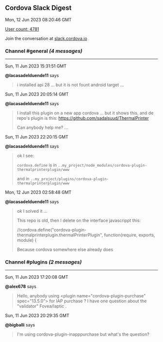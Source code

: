 ## Cordova Slack Digest
Mon, 12 Jun 2023 08:20:46 GMT

[User count: 4781](https://cordova.slack.com/)


Join the conversation at [slack.cordova.io](http://slack.cordova.io/)

### __Channel #general__ _(4 messages)_
---

Sun, 11 Jun 2023 15:31:51 GMT

__@lacasadelduende11__ says 
> i installed api 28 ... but it is not fount android target ...
> 

Sun, 11 Jun 2023 20:05:14 GMT

__@lacasadelduende11__ says 
> I install this plugin on a new app cordova ... but it shows this, and de repo's plugin is this: <https://github.com/sadalsuud/ThermalPrinter>
> 
> Can anybody help me? ...
> 

Sun, 11 Jun 2023 22:20:15 GMT

__@lacasadelduende11__ says 
> ok I see:
> 
> ```cordova.define```
> is in
>   `..my_project/node_modules/cordova-plugin-thermalprinterplugin/www` 
> 
> and in
> `..my_project/plugins/cordova-plugin-thermalprinterplugin/www`
> 

Mon, 12 Jun 2023 02:58:48 GMT

__@lacasadelduende11__ says 
> ok I solved it ...
> 
> This repo is old, then I delete on the interface javascrippt this:
> 
> //cordova.define("cordova-plugin-thermalprinterplugin.thermalPrinterPlugin", function(require, exports, module) {
> 
> Because cordova somewhere else already does
> 

### __Channel #plugins__ _(2 messages)_
---

Sun, 11 Jun 2023 17:20:08 GMT

__@alex678__ says 
> Hello, anybody using &lt;plugin name="cordova-plugin-purchase" spec="13.5.0"&gt; for IAP purchase ? I have one question about the "validator" Fovea/Iaptic .
> 

Sun, 11 Jun 2023 20:29:35 GMT

__@bigballi__ says 
> I'm using cordova-plugin-inapppurchase but what's the question?
> 
